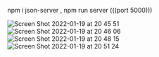 npm i json-server , 
npm run server (((port 5000)))

![Screen Shot 2022-01-19 at 20 45 51](https://user-images.githubusercontent.com/87159434/150194486-50425ace-f5a9-4ad5-adaa-b7ea0b498340.png)
![Screen Shot 2022-01-19 at 20 46 06](https://user-images.githubusercontent.com/87159434/150194519-0dec76b5-f66d-489b-8ea1-7b3769cc021d.png)
![Screen Shot 2022-01-19 at 20 48 15](https://user-images.githubusercontent.com/87159434/150194834-80d8bec5-29e8-42d7-975d-1fec44dd2199.png)
![Screen Shot 2022-01-19 at 20 51 24](https://user-images.githubusercontent.com/87159434/150195314-666d2c5b-179c-4a7f-97ef-17f7df5b28dd.png)
